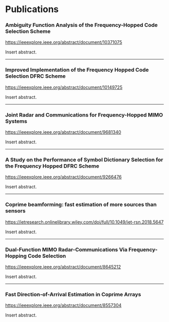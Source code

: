 # Publications

<!--2023-->
### Ambiguity Function Analysis of the Frequency-Hopped Code Selection Scheme 
https://ieeexplore.ieee.org/abstract/document/10371075

Insert abstract.

---

### Improved Implementation of the Frequency Hopped Code Selection DFRC Scheme
https://ieeexplore.ieee.org/abstract/document/10149725

Insert abstract.

---

<!--2022-->
### Joint Radar and Communications for Frequency-Hopped MIMO Systems
https://ieeexplore.ieee.org/abstract/document/9681340

Insert abstract.

---

<!--2020-->
### A Study on the Performance of Symbol Dictionary Selection for the Frequency Hopped DFRC Scheme
https://ieeexplore.ieee.org/abstract/document/9266476

Insert abstract.

---

<!--2019-->
### Coprime beamforming: fast estimation of more sources than sensors
https://ietresearch.onlinelibrary.wiley.com/doi/full/10.1049/iet-rsn.2018.5647

Insert abstract.

---

<!--2018-->
### Dual-Function MIMO Radar-Communications Via Frequency-Hopping Code Selection
https://ieeexplore.ieee.org/abstract/document/8645212

Insert abstract.

---

### Fast Direction-of-Arrival Estimation in Coprime Arrays
https://ieeexplore.ieee.org/abstract/document/8557304

Insert abstract.





